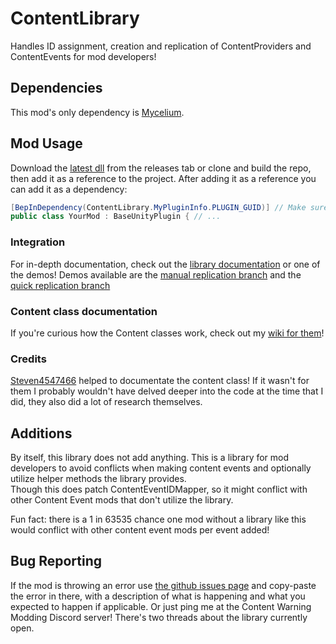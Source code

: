 # ContentLibrary
Handles ID assignment, creation and replication of ContentProviders and ContentEvents for mod developers!  

## Dependencies
This mod's only dependency is [Mycelium](https://github.com/RugbugRedfern/Mycelium-Networking-For-Content-Warning).  

## Mod Usage
Download the [latest dll](https://github.com/NotestQ/ContentLibrary/releases/latest) from the releases tab or clone and build the repo, then add it as a reference to the project. After adding it as a reference you can add it as a dependency:  
```cs
[BepInDependency(ContentLibrary.MyPluginInfo.PLUGIN_GUID)] // Make sure to specify if it's a soft or a hard dependency! BepInEx sets dependencies to hard by default.
public class YourMod : BaseUnityPlugin { // ...
```  

### Integration
For in-depth documentation, check out the [library documentation](https://github.com/NotestQ/ContentLibrary/wiki/Library-Documentation) or one of the demos! Demos available are the [manual replication branch](https://github.com/NotestQ/KeypressEvent-LibraryDemo/tree/master) and the [quick replication branch](https://github.com/NotestQ/KeypressEvent-LibraryDemo/tree/feat_QuickReplication)

### Content class documentation
If you're curious how the Content classes work, check out my [wiki for them](https://github.com/NotestQ/ContentLibrary/wiki/Content-Class-Documentation)!  

### Credits
[Steven4547466](https://github.com/steven4547466) helped to documentate the content class! If it wasn't for them I probably wouldn't have delved deeper into the code at the time that I did, they also did a lot of research themselves.

## Additions
By itself, this library does not add anything. This is a library for mod developers to avoid conflicts when making content events and optionally utilize helper methods the library provides.  
Though this does patch ContentEventIDMapper, so it might conflict with other Content Event mods that don't utilize the library.  
  
Fun fact: there is a 1 in 63535 chance one mod without a library like this would conflict with other content event mods per event added!   

## Bug Reporting
If the mod is throwing an error use [the github issues page](https://github.com/NotestQ/ContentLibrary//issues) and copy-paste the error in there, with a description of what is happening and what you expected to happen if applicable. Or just ping me at the Content Warning Modding Discord server! There's two threads about the library currently open.
